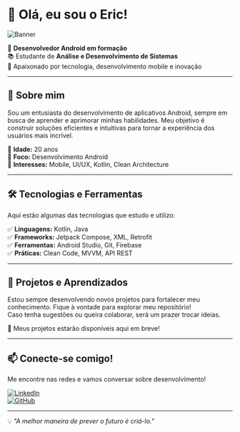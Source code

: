 # 👋 Olá, eu sou o Eric!

![Banner](https://i.postimg.cc/vmZwGSPq/Copilot-20250601-101708.png)

🎯 **Desenvolvedor Android em formação**  
📚 Estudante de **Análise e Desenvolvimento de Sistemas**  
🚀 Apaixonado por tecnologia, desenvolvimento mobile e inovação  

---

## 📌 Sobre mim  
Sou um entusiasta do desenvolvimento de aplicativos Android, sempre em busca de aprender e aprimorar minhas habilidades. Meu objetivo é construir soluções eficientes e intuitivas para tornar a experiência dos usuários mais incrível.

🔹 **Idade:** 20 anos  
🔹 **Foco:** Desenvolvimento Android  
🔹 **Interesses:** Mobile, UI/UX, Kotlin, Clean Architecture  

---

## 🛠️ Tecnologias e Ferramentas  
Aqui estão algumas das tecnologias que estudo e utilizo:

✅ **Linguagens:** Kotlin, Java  
✅ **Frameworks:** Jetpack Compose, XML, Retrofit  
✅ **Ferramentas:** Android Studio, Git, Firebase  
✅ **Práticas:** Clean Code, MVVM, API REST  

---

## 🚀 Projetos e Aprendizados  
Estou sempre desenvolvendo novos projetos para fortalecer meu conhecimento. Fique à vontade para explorar meu repositório!  
Caso tenha sugestões ou queira colaborar, será um prazer trocar ideias.  

📌 Meus projetos estarão disponíveis aqui em breve!

---

## 📫 Conecte-se comigo!  
Me encontre nas redes e vamos conversar sobre desenvolvimento!  

[![LinkedIn](https://img.shields.io/badge/LinkedIn-Eric-blue?style=flat&logo=linkedin)](https://linkedin.com/in/seu-perfil)  
[![GitHub](https://img.shields.io/badge/GitHub-Eric-black?style=flat&logo=github)](https://github.com/EricJoseeS)  

---

💡 _"A melhor maneira de prever o futuro é criá-lo."_  


